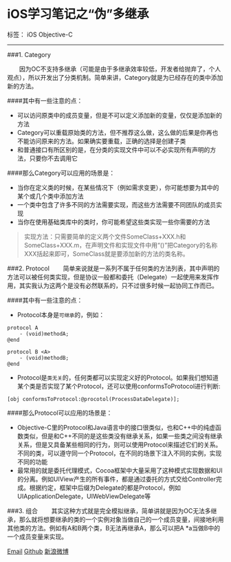 ﻿# iOS学习笔记之“伪”多继承

标签： iOS Objective-C


---

###1. Category

　　因为OC不支持多继承（可能是由于多继承效率较低，开发者给抛弃了，个人观点），所以开发出了分类机制。简单来讲，Category就是为已经存在的类中添加新的方法。

####其中有一些注意的点：

 - 可以访问原类中的成员变量，但是不可以定义添加新的变量，仅仅是添加新的方法
 - Category可以重载原始类的方法，但不推荐这么做，这么做的后果是你再也不能访问原来的方法。如果确实要重载，正确的选择是创建子类
 - 和普通接口有所区别的是，在分类的实现文件中可以不必实现所有声明的方法，只要你不去调用它

####那么Category可以应用的场景是：

 - 当你在定义类的时候，在某些情况下（例如需求变更），你可能想要为其中的某个或几个类中添加方法
 - 一个类中包含了许多不同的方法需要实现，而这些方法需要不同团队的成员实现
 - 当你在使用基础类库中的类时，你可能希望这些类实现一些你需要的方法

> 实现方法：只需要简单的定义两个文件SomeClass+XXX.h和SomeClass+XXX.m，在声明文件和实现文件中用“()”把Category的名称XXX括起来即可，SomeClass就是要添加新的方法的类名称。

###2. Protocol
　　简单来说就是一系列不属于任何类的方法列表，其中声明的方法可以被任何类实现，但是协议一般都和委托（Delegate）一起使用来发挥作用，其实我认为这两个是没有必然联系的，只不过很多时候一起协同工作而已。

####其中有一些注意的点：

 - Protocol本身是`可继承`的，例如：
 
```
protocol A
    - (void)methodA;
@end

protocol B <A>
    - (void)methodB;
@end

```
 - Protocol是`类无关`的，任何类都可以实现定义好的Protocol。如果我们想知道某个类是否实现了某个Protocol，还可以使用conformsToProtocol进行判断:
 
```
[obj conformsToProtocol:@procotol(ProcessDataDelegate)];
```

####那么Protocol可以应用的场景是：

 - Objective-C里的Protocol和Java语言中的接口很类似，也和C++中的纯虚函数类似，但是和C++不同的是这些类没有继承关系，如果一些类之间没有继承关系，但是又具备某些相同的行为，则可以使用Protocol来描述它们的关系。不同的类，可以遵守同一个Protocol，在不同的场景下注入不同的实例，实现不同的功能
 - 最常用的就是委托代理模式，Cocoa框架中大量采用了这种模式实现数据和UI的分离。例如UIView产生的所有事件，都是通过委托的方式交给Controller完成。根据约定，框架中后缀为Delegate的都是Protocol，例如UIApplicationDelegate，UIWebViewDelegate等

###3. 组合
　　其实这种方式就是完全模拟继承，简单讲就是因为OC无法多继承，那么就将想要继承的类的一个实例对象当做自己的一个成员变量，间接地利用其他类的方法。例如有A和B两个类，B无法再继承A，那么可以把A *a当做B中的一个成员变量来实现。

<i class="icon-envelope-alt"></i> [Email](https://mail.google.com/mail/u/0/#inbox)
<i class="icon-github"></i>  [Github](https://github.com/ZXIOU)
<i class="icon-weibo"></i>  [新浪微博](http://weibo.com/3895542020/profile?rightmod=1&wvr=6&mod=personinfo&is_all=1#_loginLayer_1461903468940)

<br />
